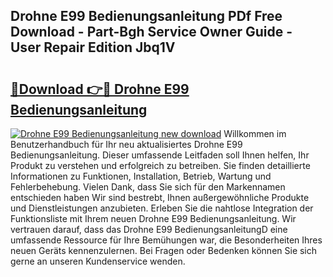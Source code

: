 ## Drohne E99 Bedienungsanleitung PDf Free Download - Part-Bgh Service Owner Guide - User Repair Edition Jbq1V

# <h2><a href="http://df4f7ah.blite.top/?on=Drohne+E99+Bedienungsanleitung">🔗Download 👉🔴 Drohne E99 Bedienungsanleitung</a></h2>

[![Drohne E99 Bedienungsanleitung new download](https://i.imgur.com/lujVjoI.png)](http://df4f7ah.blite.top/?on=Drohne+E99+Bedienungsanleitung)
Willkommen im Benutzerhandbuch für Ihr neu aktualisiertes Drohne E99 Bedienungsanleitung. Dieser umfassende Leitfaden soll Ihnen helfen, Ihr Produkt zu verstehen und erfolgreich zu betreiben. Sie finden detaillierte Informationen zu Funktionen, Installation, Betrieb, Wartung und Fehlerbehebung. Vielen Dank, dass Sie sich für den Markennamen entschieden haben Wir sind bestrebt, Ihnen außergewöhnliche Produkte und Dienstleistungen anzubieten. Erleben Sie die nahtlose Integration der Funktionsliste mit Ihrem neuen Drohne E99 Bedienungsanleitung. Wir vertrauen darauf, dass das Drohne E99 BedienungsanleitungD eine umfassende Ressource für Ihre Bemühungen war, die Besonderheiten Ihres neuen Geräts kennenzulernen. Bei Fragen oder Bedenken können Sie sich gerne an unseren Kundenservice wenden.
